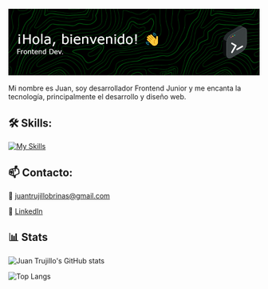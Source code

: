 ![Header](./github-header-image.png)
 
Mi nombre es Juan, soy desarrollador Frontend Junior y me encanta la tecnología, principalmente el desarrollo y diseño web.



## 🛠️ Skills:
[![My Skills](https://skillicons.dev/icons?i=react,html,css,js,tailwindcss,figma)](https://skillicons.dev)

## 📫 Contacto:

📩 juantrujillobrinas@gmail.com

🔗 [LinkedIn](https://www.linkedin.com/in/juan-trujillo-bri%C3%B1as-810a6b229)

## 📊 Stats

![Juan Trujillo's GitHub stats](https://github-readme-stats.vercel.app/api?username=jdtb4&show_icons=true&theme=dark)

![Top Langs](https://github-readme-stats.vercel.app/api/top-langs/?username=jdtb4&layout=compact&theme=dark)